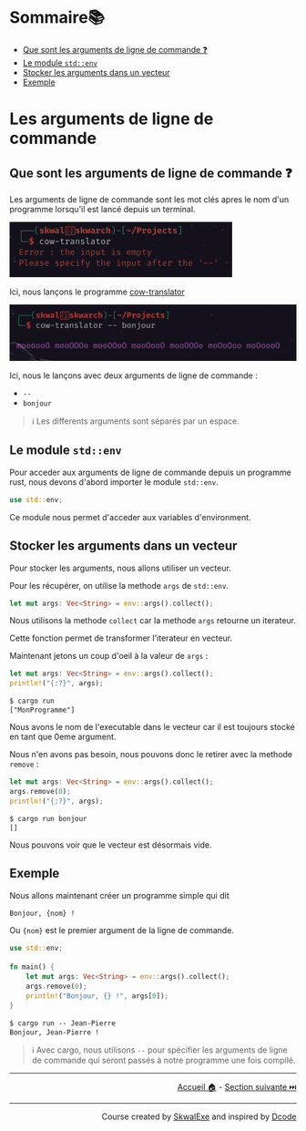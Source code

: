 # Sommaire📚

- [Que sont les arguments de ligne de commande ❓](#que-sont-les-arguments-de-ligne-de-commande-)
- [Le module `std::env`](#le-module-stdenv)
- [Stocker les arguments dans un vecteur](#stocker-les-arguments-dans-un-vecteur)
- [Exemple](#exemple)


# Les arguments de ligne de commande 

## Que sont les arguments de ligne de commande ❓

Les arguments de ligne de commande sont les mot clés apres le nom d'un programme lorsqu'il est lancé depuis un terminal.

![](1.png)

Ici, nous lançons le programme [cow-translator](https://github.com/SkwalExe/cow-translator) 

![](2.png)

Ici, nous le lançons avec deux arguments de ligne de commande : 

- `--`
- `bonjour`

> ℹ️ Les differents arguments sont séparés par un espace.

## Le module `std::env`

Pour acceder aux arguments de ligne de commande depuis un programme rust, nous devons d'abord importer le module `std::env`.

```rust
use std::env;
```

Ce module nous permet d'acceder aux variables d'environment.

## Stocker les arguments dans un vecteur

Pour stocker les arguments, nous allons utiliser un vecteur.

Pour les récupérer, on utilise la methode `args` de `std::env`.

```rust
let mut args: Vec<String> = env::args().collect();
```

Nous utilisons la methode `collect` car la methode `args` retourne un iterateur.

Cette fonction permet de transformer l'iterateur en vecteur.

Maintenant jetons un coup d'oeil à la valeur de `args` :

```rust
let mut args: Vec<String> = env::args().collect();
println!("{:?}", args);
```

```
$ cargo run 
["MonProgramme"]
```

Nous avons le nom de l'executable dans le vecteur car il est toujours stocké en tant que 
0eme argument.

Nous n'en avons pas besoin, nous pouvons donc le retirer avec la methode `remove` :

```rust
let mut args: Vec<String> = env::args().collect();
args.remove(0);
println!("{:?}", args);
```

```
$ cargo run bonjour
[]
```

Nous pouvons voir que le vecteur est désormais vide.

## Exemple

Nous allons maintenant créer un programme simple qui dit 
```
Bonjour, {nom} !
```

Ou `{nom}` est le premier argument de la ligne de commande.

```rust
use std::env;

fn main() {
    let mut args: Vec<String> = env::args().collect();
    args.remove(0);
    println!("Bonjour, {} !", args[0]);
}
```

```
$ cargo run -- Jean-Pierre
Bonjour, Jean-Pierre !
```

> ℹ️ Avec cargo, nous utilisons `--` pour spécifier les arguments de ligne de commande qui seront passés à notre programme une fois compilé.


---

<p align="right"><a href="https://skwalexe.github.io/apprendre-rust/">Accueil 🏠</a> - <a href="../ecrire-dans-un-ficher">Section suivante ⏭️</a></p>

---

<p align="right">Course created by <a href="https://github.com/SkwalExe/" target="_blank">SkwalExe</a> and inspired by <a href="https://www.youtube.com/watch?v=vOMJlQ5B-M0&list=PLVvjrrRCBy2JSHf9tGxGKJ-bYAN_uDCUL" target="_blank">Dcode</a></p>
